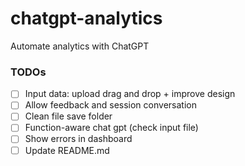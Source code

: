 # chatgpt-analytics
Automate analytics with ChatGPT

### TODOs
- [ ] Input data: upload drag and drop + improve design
- [ ] Allow feedback and session conversation
- [ ] Clean file save folder
- [ ] Function-aware chat gpt (check input file)
- [ ] Show errors in dashboard
- [ ] Update README.md